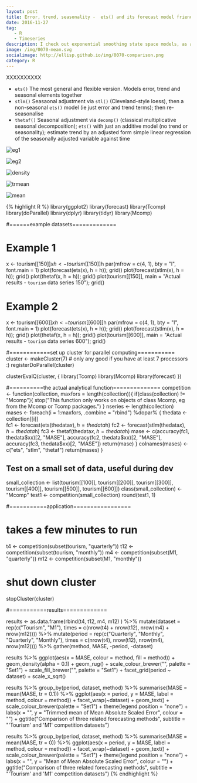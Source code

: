 ```yaml
---
layout: post
title: Error, trend, seasonality -  ets() and its forecast model friends
date: 2016-11-27
tag: 
   - R
   - Timeseries
description: I check out exponential smoothing state space models, as a general family of forecasting models that encompasses the ets(), stlm() and thetaf() functions from Hyndman's forecast R package.
image: /img/0070-mean.svg
socialimage: http://ellisp.github.io/img/0070-comparison.png
category: R
---
```


XXXXXXXXXX



- `ets()` The most general and flexible version.  Models error, trend and seasonal elements together
- `stlm()` Seasaonal adjustment via `stl()` (Cleveland-style loess), then a non-seasonal `ets()` model (ie just error and trend terms); then re-seasonalise
- `thetaf()` Seasonal adjustment via `decomp()` (classical multiplicative seasonal decomposition); `ets()` with just an additive model (no trend or seasonality); estimate trend by an adjusted form simple linear regression of the seasonally adjusted variable against time


![eg1](/img/0070-eg1.svg)

![eg2](/img/0070-eg2.svg)


![density](/img/0070-density.svg)

![trmean](/img/0070-trmean.svg)

![mean](/img/0070-mean.svg)



{% highlight R %}
library(ggplot2)
library(forecast)
library(Tcomp)
library(doParallel)
library(dplyr)
library(tidyr)
library(Mcomp)


#======example datasets=============

# Example 1
x <- tourism[[150]]$x
h <- tourism[[150]]$h
par(mfrow = c(4, 1), bty = "l", font.main = 1)
plot(forecast(ets(x), h = h)); grid()
plot(forecast(stlm(x), h = h)); grid()
plot(thetaf(x, h = h)); grid()
plot(tourism[[150]], main = "Actual results - `tourism` data series 150"); grid()

# Example 2
x <- tourism[[600]]$x
h <- tourism[[600]]$h
par(mfrow = c(4, 1), bty = "l", font.main = 1)
plot(forecast(ets(x), h = h)); grid()
plot(forecast(stlm(x), h = h)); grid()
plot(thetaf(x, h = h)); grid()
plot(tourism[[600]], main = "Actual results - `tourism` data series 600"); grid()

#============set up cluster for parallel computing===========
cluster <- makeCluster(7) # only any good if you have at least 7 processors :)
registerDoParallel(cluster)

clusterEvalQ(cluster, {
   library(Tcomp)
   library(Mcomp)
   library(forecast)
})

#==========the actual analytical function==============
competition <- function(collection, maxfors = length(collection)){
   if(class(collection) != "Mcomp"){
      stop("This function only works on objects of class Mcomp, eg from the Mcomp or Tcomp packages.")
   }
   nseries <- length(collection)
   mases <- foreach(i = 1:maxfors, .combine = "rbind") %dopar% {
      thedata <- collection[[i]]  
      fc1 <- forecast(ets(thedata$x), h = thedata$h)
      fc2 <- forecast(stlm(thedata$x), h = thedata$h)
      fc3 <- thetaf(thedata$x, h = thedata$h)
      mase <- c(accuracy(fc1, thedata$xx)[2, "MASE"],
                accuracy(fc2, thedata$xx)[2, "MASE"],
                accuracy(fc3, thedata$xx)[2, "MASE"])
      return(mase)
   }
   colnames(mases) <- c("ets", "stlm", "thetaf")
   return(mases)
}

## Test on a small set of data, useful during dev
small_collection <- list(tourism[[100]], tourism[[200]], tourism[[300]], tourism[[400]], tourism[[500]], tourism[[600]])
class(small_collection) <- "Mcomp"
test1 <- competition(small_collection)
round(test1, 1)

#===========application=================
# takes a few minutes to run
t4 <- competition(subset(tourism, "quarterly"))
t12 <- competition(subset(tourism, "monthly"))
m4 <- competition(subset(M1, "quarterly"))
m12 <- competition(subset(M1, "monthly"))

# shut down cluster
stopCluster(cluster)

#===========results=============

results <- as.data.frame(rbind(t4, t12, m4, m12) ) %>%
   mutate(dataset = rep(c("Tourism", "M1"), 
                        times = c(nrow(t4) + nrow(t12), nrow(m4) + nrow(m12)))) %>%
   mutate(period = rep(c("Quarterly", "Monthly", "Quarterly", "Monthly"),
                       times = c(nrow(t4), nrow(t12), nrow(m4), nrow(m12)))) %>%
   gather(method, MASE, -period, -dataset)

results %>%
   ggplot(aes(x = MASE, colour = method, fill = method)) +
   geom_density(alpha = 0.1) + 
   geom_rug() +
   scale_colour_brewer("", palette = "Set1") +
   scale_fill_brewer("", palette = "Set1") +
   facet_grid(period ~ dataset) +
   scale_x_sqrt()

results %>%
   group_by(period, dataset, method) %>%
   summarise(MASE = mean(MASE, tr = 0.1)) %>%
   ggplot(aes(x = period, y = MASE, label = method, colour = method)) +
   facet_wrap(~dataset) +
   geom_text() +
   scale_colour_brewer(palette = "Set1") +
   theme(legend.position = "none") +
   labs(x = "", y = "Trimmed mean of Mean Absolute Scaled Error", colour = "") +
   ggtitle("Comparison of three related forecasting methods",
           subtitle = "'Tourism' and 'M1' competition datasets")

results %>%
   group_by(period, dataset, method) %>%
   summarise(MASE = mean(MASE, tr = 0)) %>%
   ggplot(aes(x = period, y = MASE, label = method, colour = method)) +
   facet_wrap(~dataset) +
   geom_text() +
   scale_colour_brewer(palette = "Set1") +
   theme(legend.position = "none") +
   labs(x = "", y = "Mean of Mean Absolute Scaled Error", colour = "") +
   ggtitle("Comparison of three related forecasting methods",
           subtitle = "'Tourism' and 'M1' competition datasets")
{% endhighlight %}
